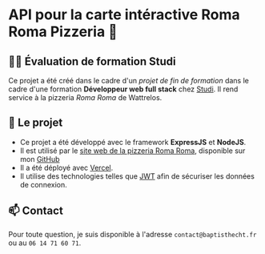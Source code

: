 # API pour la carte intéractive Roma Roma Pizzeria 🍕

## 👩‍💻 Évaluation de formation Studi
Ce projet a été créé dans le cadre d'un *projet de fin de formation* dans le cadre d'une formation **Développeur web full stack** chez [Studi](https://www.studi.com/fr/formation/developpement/graduate-developpeur-web-full-stack).
Il rend service à la pizzeria *Roma Roma* de Wattrelos.


## 🚀 Le projet

* Ce projet a été développé avec le framework **ExpressJS** et **NodeJS**.
* Il est utilisé par le [site web de la pizzeria Roma Roma](https://client-roma-roma.vercel.app/), disponible sur mon [GitHub](https://github.com/baptisthecht/client-roma-roma)
* Il a été déployé avec [Vercel](https://https://vercel.com/).
* Il utilise des technologies telles que [JWT](https://jwt.io/) afin de sécuriser les données de connexion.



## 📫 Contact

Pour toute question, je suis disponible à l'adresse `contact@baptisthecht.fr` ou au `06 14 71 60 71`.


